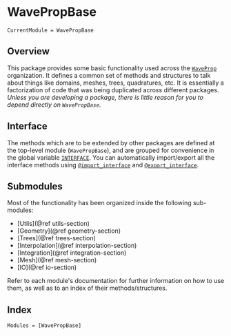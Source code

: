 
# WavePropBase

```@meta
CurrentModule = WavePropBase
```

## Overview

This package provides some basic functionality used across the
[`WaveProp`](https://github.com/WaveProp) organization. It defines a common set
of methods and structures to talk about things like domains, meshes, trees,
quadratures, etc. It is essentially a factorization of code that was being
duplicated across different packages. *Unless you are developing a package, there
is little reason for you to depend directly on `WavePropBase`.*

## Interface

The methods which are to be extended by other packages are defined at
the top-level module (`WavePropBase`), and are grouped for convenience in the
global variable [`INTERFACE`](@ref). You can automatically import/export all
the interface methods using [`@import_interface`](@ref) and
[`@export_interface`](@ref).

## Submodules

Most of the functionality has been organized inside the following sub-modules:

- [Utils](@ref utils-section)
- [Geometry](@ref geometry-section)
- [Trees](@ref trees-section)
- [Interpolation](@ref interpolation-section)
- [Integration](@ref integration-section)
- [Mesh](@ref mesh-section)
- [IO](@ref io-section)

Refer to each module's documentation for further information on how to use them,
as well as to an index of their methods/structures.

## Index

```@index
Modules = [WavePropBase]
```
